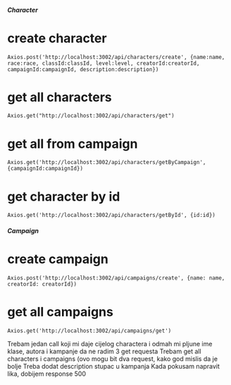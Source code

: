 ##### Character

#   create character
    Axios.post('http://localhost:3002/api/characters/create', {name:name, race:race, classId:classId, level:level, creatorId:creatorId, campaignId:campaignId, description:description})

#   get all characters
    Axios.get("http://localhost:3002/api/characters/get")

#   get all from campaign
    Axios.get('http://localhost:3002/api/characters/getByCampaign', {campaignId:campaignId})

#   get character by id
    Axios.get('http://localhost:3002/api/characters/getById', {id:id})


##### Campaign

#   create campaign
    Axios.post('http://localhost:3002/api/campaigns/create', {name: name, creatorId: creatorId})

#   get all campaigns
    Axios.get('http://localhost:3002/api/campaigns/get')


Trebam jedan call koji mi daje cijelog charactera i odmah mi pljune ime klase, autora i kampanje da ne radim 3 get requesta
Trebam get all characters i campaigns (ovo mogu bit dva request, kako god mislis da je bolje
Treba dodat description stupac u kampanja
Kada pokusam napravit lika, dobijem response 500


    